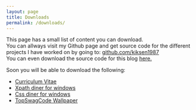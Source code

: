 ```yaml
---
layout: page
title: Downloads
permalink: /downloads/
---
```


This page has a small list of content you can download.    
You can allways visit my Github page and get source code for the different projects I have worked on by going to: <a href="https://github.com/kiksen1987" target="_blank">github.com/kiksen1987</a>    
You can even download the source code for this blog <a href="https://github.com/kiksen1987/blog" target="_blank">here.</a>    

Soon you will be able to download the following:

* <a href="#" target="_blank">Curriculum Vitae</a>
* <a href="#" target="_blank">Xpath diner for windows</a>
* <a href="#" target="_blank">Css diner for windows</a>
* <a href="#" target="_blank">TopSwagCode Wallpaper</a>